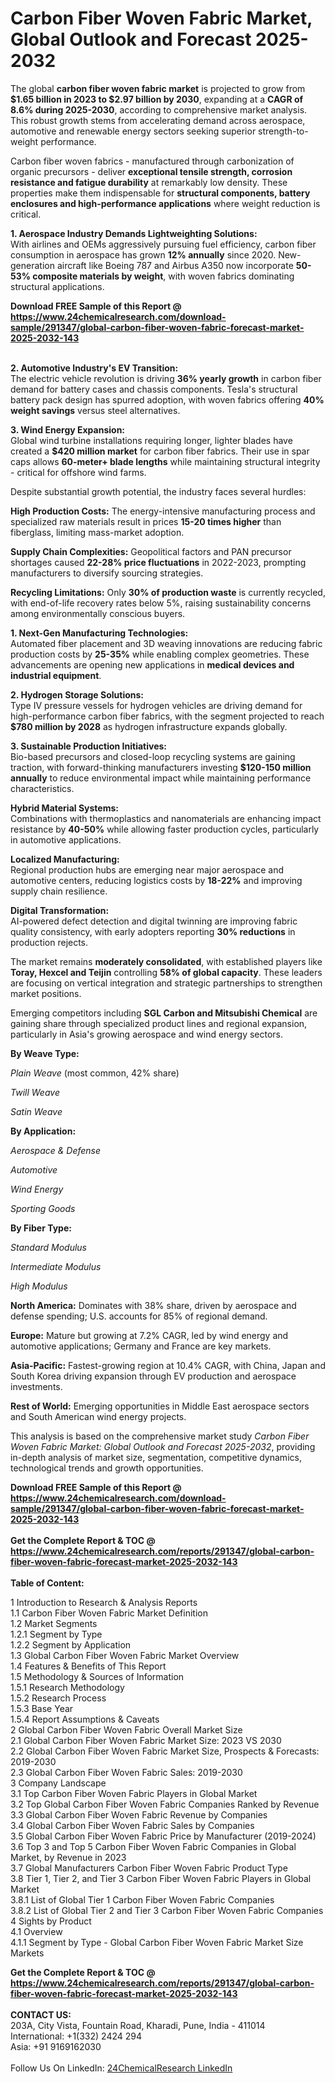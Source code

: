 <h1>Carbon Fiber Woven Fabric Market, Global Outlook and Forecast 2025-2032</h1><p>The global <strong>carbon fiber woven fabric market</strong> is projected to grow from <strong>$1.65 billion in 2023 to $2.97 billion by 2030</strong>, expanding at a <strong>CAGR of 8.6% during 2025-2030</strong>, according to comprehensive market analysis. This robust growth stems from accelerating demand across aerospace, automotive and renewable energy sectors seeking superior strength-to-weight performance.</p><p>Carbon fiber woven fabrics - manufactured through carbonization of organic precursors - deliver <strong>exceptional tensile strength, corrosion resistance and fatigue durability</strong> at remarkably low density. These properties make them indispensable for <strong>structural components, battery enclosures and high-performance applications</strong> where weight reduction is critical.</p><p><strong>1. Aerospace Industry Demands Lightweighting Solutions:</strong><br>
With airlines and OEMs aggressively pursuing fuel efficiency, carbon fiber consumption in aerospace has grown <strong>12% annually</strong> since 2020. New-generation aircraft like Boeing 787 and Airbus A350 now incorporate <strong>50-53% composite materials by weight</strong>, with woven fabrics dominating structural applications.</p><div><b>Download FREE Sample of this Report @ 
            <a href="https://www.24chemicalresearch.com/download-sample/291347/global-carbon-fiber-woven-fabric-forecast-market-2025-2032-143">
            https://www.24chemicalresearch.com/download-sample/291347/global-carbon-fiber-woven-fabric-forecast-market-2025-2032-143</a></b></div><br><p><strong>2. Automotive Industry's EV Transition:</strong><br>
The electric vehicle revolution is driving <strong>36% yearly growth</strong> in carbon fiber demand for battery cases and chassis components. Tesla's structural battery pack design has spurred adoption, with woven fabrics offering <strong>40% weight savings</strong> versus steel alternatives.</p><p><strong>3. Wind Energy Expansion:</strong><br>
Global wind turbine installations requiring longer, lighter blades have created a <strong>$420 million market</strong> for carbon fiber fabrics. Their use in spar caps allows <strong>60-meter+ blade lengths</strong> while maintaining structural integrity - critical for offshore wind farms.</p><p>Despite substantial growth potential, the industry faces several hurdles:</p><p><strong>High Production Costs:</strong> The energy-intensive manufacturing process and specialized raw materials result in prices <strong>15-20 times higher</strong> than fiberglass, limiting mass-market adoption.</p><p><strong>Supply Chain Complexities:</strong> Geopolitical factors and PAN precursor shortages caused <strong>22-28% price fluctuations</strong> in 2022-2023, prompting manufacturers to diversify sourcing strategies.</p><p><strong>Recycling Limitations:</strong> Only <strong>30% of production waste</strong> is currently recycled, with end-of-life recovery rates below 5%, raising sustainability concerns among environmentally conscious buyers.</p><p><strong>1. Next-Gen Manufacturing Technologies:</strong><br>
Automated fiber placement and 3D weaving innovations are reducing fabric production costs by <strong>25-35%</strong> while enabling complex geometries. These advancements are opening new applications in <strong>medical devices and industrial equipment</strong>.</p><p><strong>2. Hydrogen Storage Solutions:</strong><br>
Type IV pressure vessels for hydrogen vehicles are driving demand for high-performance carbon fiber fabrics, with the segment projected to reach <strong>$780 million by 2028</strong> as hydrogen infrastructure expands globally.</p><p><strong>3. Sustainable Production Initiatives:</strong><br>
Bio-based precursors and closed-loop recycling systems are gaining traction, with forward-thinking manufacturers investing <strong>$120-150 million annually</strong> to reduce environmental impact while maintaining performance characteristics.</p><p><strong>Hybrid Material Systems:</strong><br>
	Combinations with thermoplastics and nanomaterials are enhancing impact resistance by <strong>40-50%</strong> while allowing faster production cycles, particularly in automotive applications.</p><p><strong>Localized Manufacturing:</strong><br>
	Regional production hubs are emerging near major aerospace and automotive centers, reducing logistics costs by <strong>18-22%</strong> and improving supply chain resilience.</p><p><strong>Digital Transformation:</strong><br>
	AI-powered defect detection and digital twinning are improving fabric quality consistency, with early adopters reporting <strong>30% reductions</strong> in production rejects.</p><p>The market remains <strong>moderately consolidated</strong>, with established players like <strong>Toray, Hexcel and Teijin</strong> controlling <strong>58% of global capacity</strong>. These leaders are focusing on vertical integration and strategic partnerships to strengthen market positions.</p><p>Emerging competitors including <strong>SGL Carbon and Mitsubishi Chemical</strong> are gaining share through specialized product lines and regional expansion, particularly in Asia's growing aerospace and wind energy sectors.</p><p><strong>By Weave Type:</strong></p><p><em>Plain Weave</em> (most common, 42% share)</p><p><em>Twill Weave</em></p><p><em>Satin Weave</em></p><p><strong>By Application:</strong></p><p><em>Aerospace &amp; Defense</em></p><p><em>Automotive</em></p><p><em>Wind Energy</em></p><p><em>Sporting Goods</em></p><p><strong>By Fiber Type:</strong></p><p><em>Standard Modulus</em></p><p><em>Intermediate Modulus</em></p><p><em>High Modulus</em></p><p><strong>North America:</strong> Dominates with 38% share, driven by aerospace and defense spending; U.S. accounts for 85% of regional demand.</p><p><strong>Europe:</strong> Mature but growing at 7.2% CAGR, led by wind energy and automotive applications; Germany and France are key markets.</p><p><strong>Asia-Pacific:</strong> Fastest-growing region at 10.4% CAGR, with China, Japan and South Korea driving expansion through EV production and aerospace investments.</p><p><strong>Rest of World:</strong> Emerging opportunities in Middle East aerospace sectors and South American wind energy projects.</p><p>This analysis is based on the comprehensive market study <em>Carbon Fiber Woven Fabric Market: Global Outlook and Forecast 2025-2032</em>, providing in-depth analysis of market size, segmentation, competitive dynamics, technological trends and growth opportunities.</p><div><b>Download FREE Sample of this Report @ 
            <a href="https://www.24chemicalresearch.com/download-sample/291347/global-carbon-fiber-woven-fabric-forecast-market-2025-2032-143">
            https://www.24chemicalresearch.com/download-sample/291347/global-carbon-fiber-woven-fabric-forecast-market-2025-2032-143</a></b></div><br><div><b>Get the Complete Report & TOC @ 
            <a href="https://www.24chemicalresearch.com/reports/291347/global-carbon-fiber-woven-fabric-forecast-market-2025-2032-143">
            https://www.24chemicalresearch.com/reports/291347/global-carbon-fiber-woven-fabric-forecast-market-2025-2032-143</a></b></div><br>
            <b>Table of Content:</b><p>1 Introduction to Research & Analysis Reports<br />
 1.1 Carbon Fiber Woven Fabric Market Definition<br />
 1.2 Market Segments<br />
 1.2.1 Segment by Type<br />
 1.2.2 Segment by Application<br />
 1.3 Global Carbon Fiber Woven Fabric Market Overview<br />
 1.4 Features & Benefits of This Report<br />
 1.5 Methodology & Sources of Information<br />
 1.5.1 Research Methodology<br />
 1.5.2 Research Process<br />
 1.5.3 Base Year<br />
 1.5.4 Report Assumptions & Caveats<br />
2 Global Carbon Fiber Woven Fabric Overall Market Size<br />
 2.1 Global Carbon Fiber Woven Fabric Market Size: 2023 VS 2030<br />
 2.2 Global Carbon Fiber Woven Fabric Market Size, Prospects & Forecasts: 2019-2030<br />
 2.3 Global Carbon Fiber Woven Fabric Sales: 2019-2030<br />
3 Company Landscape<br />
 3.1 Top Carbon Fiber Woven Fabric Players in Global Market<br />
 3.2 Top Global Carbon Fiber Woven Fabric Companies Ranked by Revenue<br />
 3.3 Global Carbon Fiber Woven Fabric Revenue by Companies<br />
 3.4 Global Carbon Fiber Woven Fabric Sales by Companies<br />
 3.5 Global Carbon Fiber Woven Fabric Price by Manufacturer (2019-2024)<br />
 3.6 Top 3 and Top 5 Carbon Fiber Woven Fabric Companies in Global Market, by Revenue in 2023<br />
 3.7 Global Manufacturers Carbon Fiber Woven Fabric Product Type<br />
 3.8 Tier 1, Tier 2, and Tier 3 Carbon Fiber Woven Fabric Players in Global Market<br />
 3.8.1 List of Global Tier 1 Carbon Fiber Woven Fabric Companies<br />
 3.8.2 List of Global Tier 2 and Tier 3 Carbon Fiber Woven Fabric Companies<br />
4 Sights by Product<br />
 4.1 Overview<br />
 4.1.1 Segment by Type - Global Carbon Fiber Woven Fabric Market Size Markets</p><div><b>Get the Complete Report & TOC @ 
            <a href="https://www.24chemicalresearch.com/reports/291347/global-carbon-fiber-woven-fabric-forecast-market-2025-2032-143">
            https://www.24chemicalresearch.com/reports/291347/global-carbon-fiber-woven-fabric-forecast-market-2025-2032-143</a></b></div><br><b>CONTACT US:</b><br>
            203A, City Vista, Fountain Road, Kharadi, Pune, India - 411014<br>
            International: +1(332) 2424 294<br>
            Asia: +91 9169162030 <br><br>
            Follow Us On LinkedIn: <a href="https://www.linkedin.com/company/24chemicalresearch/">24ChemicalResearch LinkedIn</a>